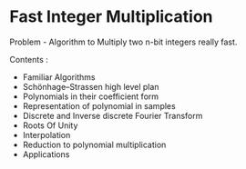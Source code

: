 # Fast Integer Multiplication
Problem - Algorithm to Multiply two n-bit integers really fast.

Contents :
- Familiar Algorithms
- Schönhage–Strassen high level plan
- Polynomials in their coefficient form
- Representation of polynomial in samples 
- Discrete and Inverse discrete Fourier Transform
- Roots Of Unity
- Interpolation
- Reduction to polynomial multiplication
- Applications
